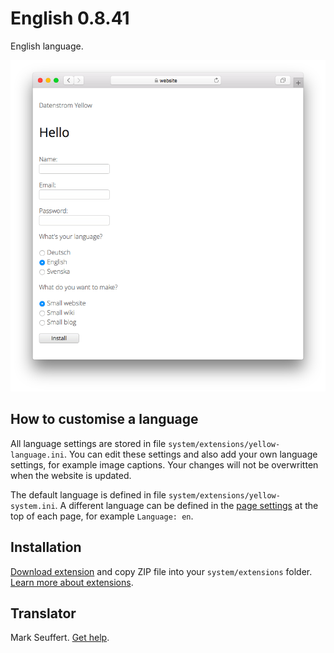 # English 0.8.41

English language.

<p align="center"><img src="english-screenshot.png?raw=true" alt="Screenshot"></p>

## How to customise a language

All language settings are stored in file `system/extensions/yellow-language.ini`. You can edit these settings and also add your own language settings, for example image captions. Your changes will not be overwritten when the website is updated.

The default language is defined in file `system/extensions/yellow-system.ini`. A different language can be defined in the [page settings](https://github.com/annaesvensson/yellow-core#settings-page) at the top of each page, for example `Language: en`.

## Installation

[Download extension](https://github.com/datenstrom/yellow-extensions/raw/main/downloads/english.zip) and copy ZIP file into your `system/extensions` folder. [Learn more about extensions](https://github.com/annaesvensson/yellow-update).

## Translator

Mark Seuffert. [Get help](https://datenstrom.se/yellow/help/).
